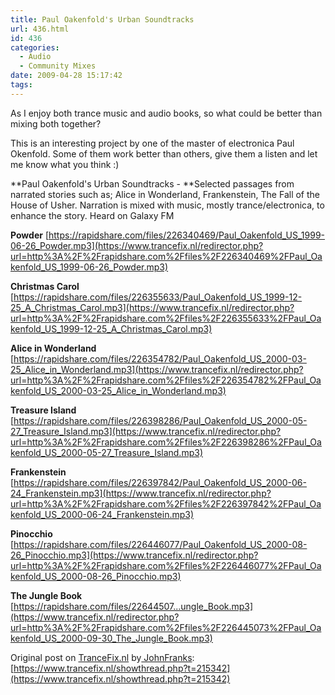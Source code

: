 ```yaml
---
title: Paul Oakenfold's Urban Soundtracks
url: 436.html
id: 436
categories:
  - Audio
  - Community Mixes
date: 2009-04-28 15:17:42
tags:
---
```


As I enjoy both trance music and audio books, so what could be better than mixing both together?
<!-- more -->
This is an interesting project by one of the master of electronica Paul Okenfold. Some of them work better than others, give them a listen and let me know what you think :)

**Paul Oakenfold's Urban Soundtracks - **Selected passages from narrated stories such as; Alice in Wonderland, Frankenstein, The Fall of the House of Usher. Narration is mixed with music, mostly trance/electronica, to enhance the story. Heard on Galaxy FM

**Powder**
[https://rapidshare.com/files/226340469/Paul_Oakenfold_US_1999-06-26_Powder.mp3](https://www.trancefix.nl/redirector.php?url=http%3A%2F%2Frapidshare.com%2Ffiles%2F226340469%2FPaul_Oakenfold_US_1999-06-26_Powder.mp3)

**Christmas Carol**
[https://rapidshare.com/files/226355633/Paul_Oakenfold_US_1999-12-25_A_Christmas_Carol.mp3](https://www.trancefix.nl/redirector.php?url=http%3A%2F%2Frapidshare.com%2Ffiles%2F226355633%2FPaul_Oakenfold_US_1999-12-25_A_Christmas_Carol.mp3)

**Alice in Wonderland**
[https://rapidshare.com/files/226354782/Paul_Oakenfold_US_2000-03-25_Alice_in_Wonderland.mp3](https://www.trancefix.nl/redirector.php?url=http%3A%2F%2Frapidshare.com%2Ffiles%2F226354782%2FPaul_Oakenfold_US_2000-03-25_Alice_in_Wonderland.mp3)

**Treasure Island**
[https://rapidshare.com/files/226398286/Paul_Oakenfold_US_2000-05-27_Treasure_Island.mp3](https://www.trancefix.nl/redirector.php?url=http%3A%2F%2Frapidshare.com%2Ffiles%2F226398286%2FPaul_Oakenfold_US_2000-05-27_Treasure_Island.mp3)

**Frankenstein**
[https://rapidshare.com/files/226397842/Paul_Oakenfold_US_2000-06-24_Frankenstein.mp3](https://www.trancefix.nl/redirector.php?url=http%3A%2F%2Frapidshare.com%2Ffiles%2F226397842%2FPaul_Oakenfold_US_2000-06-24_Frankenstein.mp3)

**Pinocchio**
[https://rapidshare.com/files/226446077/Paul_Oakenfold_US_2000-08-26_Pinocchio.mp3](https://www.trancefix.nl/redirector.php?url=http%3A%2F%2Frapidshare.com%2Ffiles%2F226446077%2FPaul_Oakenfold_US_2000-08-26_Pinocchio.mp3)

**The Jungle Book**
[https://rapidshare.com/files/22644507...ungle_Book.mp3](https://www.trancefix.nl/redirector.php?url=http%3A%2F%2Frapidshare.com%2Ffiles%2F226445073%2FPaul_Oakenfold_US_2000-09-30_The_Jungle_Book.mp3)

Original post on [TranceFix.nl](https://www.trancefix.nl/index.php?) by[ JohnFranks](https://www.trancefix.nl/member.php?u=53434): [https://www.trancefix.nl/showthread.php?t=215342](https://www.trancefix.nl/showthread.php?t=215342)